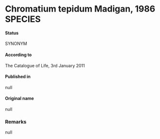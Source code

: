 Chromatium tepidum Madigan, 1986 SPECIES
=======

#### Status
SYNONYM

#### According to
The Catalogue of Life, 3rd January 2011

#### Published in
null

#### Original name
null

### Remarks
null